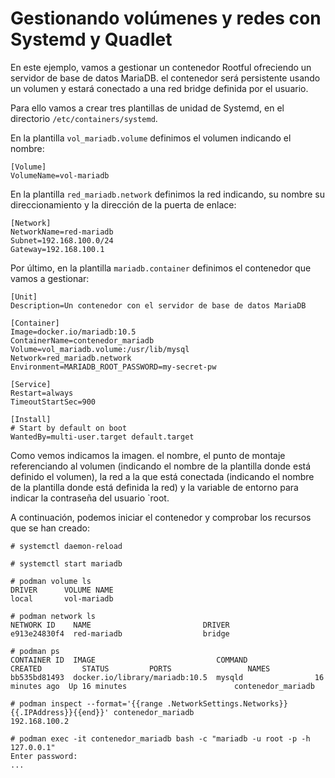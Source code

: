 # Gestionando volúmenes y redes con Systemd y Quadlet

En este ejemplo, vamos a gestionar un contenedor Rootful ofreciendo un servidor de base de datos MariaDB. el contenedor será persistente usando un volumen y estará conectado a una red bridge definida por el usuario.

Para ello vamos a crear tres plantillas de unidad de Systemd, en el directorio `/etc/containers/systemd`.

En la plantilla `vol_mariadb.volume` definimos el volumen indicando el nombre:

```
[Volume]
VolumeName=vol-mariadb
```

En la plantilla `red_mariadb.network` definimos la red indicando, su nombre su direccionamiento y la dirección de la puerta de enlace:

```
[Network]
NetworkName=red-mariadb
Subnet=192.168.100.0/24
Gateway=192.168.100.1
```

Por último, en la plantilla `mariadb.container` definimos el contenedor que vamos a gestionar:

```
[Unit]
Description=Un contenedor con el servidor de base de datos MariaDB

[Container]
Image=docker.io/mariadb:10.5
ContainerName=contenedor_mariadb
Volume=vol_mariadb.volume:/usr/lib/mysql
Network=red_mariadb.network
Environment=MARIADB_ROOT_PASSWORD=my-secret-pw

[Service]
Restart=always
TimeoutStartSec=900

[Install]
# Start by default on boot
WantedBy=multi-user.target default.target
```

Como vemos indicamos la imagen. el nombre, el punto de montaje referenciando al volumen (indicando el nombre de la plantilla donde está definido el volumen), la red a la que está conectada (indicando el nombre de la plantilla donde está definida la red) y la variable de entorno para indicar la contraseña del usuario `root.

A continuación, podemos iniciar el contenedor y comprobar los recursos que se han creado:

```
# systemctl daemon-reload

# systemctl start mariadb

# podman volume ls
DRIVER      VOLUME NAME
local       vol-mariadb

# podman network ls
NETWORK ID    NAME                         DRIVER
e913e24830f4  red-mariadb                  bridge

# podman ps
CONTAINER ID  IMAGE                           COMMAND               CREATED         STATUS         PORTS                 NAMES
bb535bd81493  docker.io/library/mariadb:10.5  mysqld                16 minutes ago  Up 16 minutes                        contenedor_mariadb

# podman inspect --format='{{range .NetworkSettings.Networks}}{{.IPAddress}}{{end}}' contenedor_mariadb
192.168.100.2

# podman exec -it contenedor_mariadb bash -c "mariadb -u root -p -h 127.0.0.1"
Enter password: 
...
```